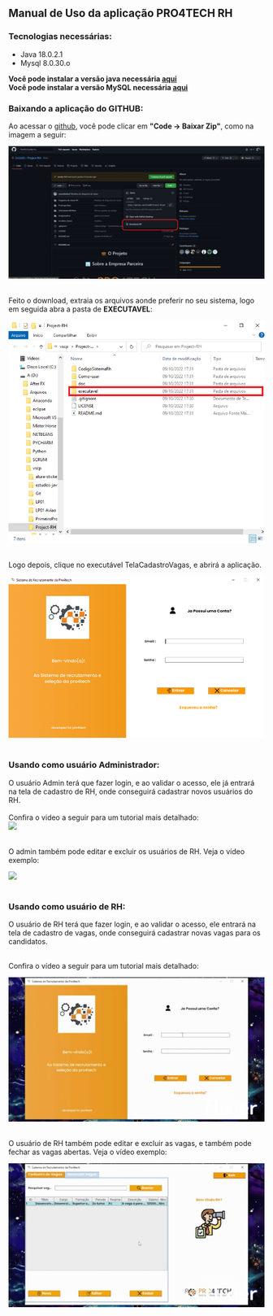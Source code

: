 ## Manual de Uso da aplicação PRO4TECH RH

### Tecnologias necessárias:

- Java 18.0.2.1
- Mysql 8.0.30.o

**Você pode instalar a versão java necessária <a href="https://www.java.com/pt-BR/download/">aqui</a>**<br>
**Você pode instalar a versão MySQL necessária <a href="https://dev.mysql.com/downloads/installer/">aqui</a>**

### Baixando a aplicação do GITHUB:

Ao acessar o <a href="https://github.com/ZeldaBD/Project-RH/tree/main">github</a>, você pode clicar em **"Code -> Baixar Zip"**, como na imagem a seguir:<br>

<img src="/Como-usar/img/github02.png"><br><br>

Feito o download, extraia os arquivos aonde preferir no seu sistema, logo em seguida abra a pasta de **EXECUTAVEL**:<br>

<img src="/Como-usar/img/folders.png"><br><br>

Logo depois, clique no executável TelaCadastroVagas, e abrirá a aplicação.<br>

<img src="/Como-usar/img/rhtela01.png"><br><br>

### Usando como usuário Administrador:

O usuário Admin terá que fazer login, e ao validar o acesso, ele já entrará na tela de cadastro de RH, onde conseguirá cadastrar novos usuários do RH.<br><br>
Confira o video a seguir para um tutorial mais detalhado:<br>
<img src="/Como-usar/img/rh01.gif"><br><br>

O admin também pode editar e excluir os usuários de RH. Veja o vídeo exemplo: <br>

<img src="/Como-usar/img/rh02.gif"><br><br>

### Usando como usuário de RH:

O usuário de RH terá que fazer login, e ao validar o acesso, ele entrará na tela de cadastro de vagas, onde conseguirá cadastrar novas vagas para os candidatos. <br><br>

Confira o vídeo a seguir para um tutorial mais detalhado: <br>

<img src="/Como-usar/img/rh03.gif"><br><br>

O usuário de RH também pode editar e excluir as vagas, e também pode fechar as vagas abertas. Veja o vídeo exemplo: <br>

<img src="/Como-usar/img/rh04.gif"><br><br>
